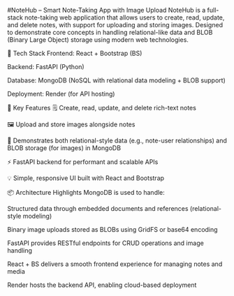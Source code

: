 #NoteHub – Smart Note-Taking App with Image Upload
NoteHub is a full-stack note-taking web application that allows users to create, read, update, and delete notes, with support for uploading and storing images. Designed to demonstrate core concepts in handling relational-like data and BLOB (Binary Large Object) storage using modern web technologies.

🚀 Tech Stack
Frontend: React + Bootstrap (BS)

Backend: FastAPI (Python)

Database: MongoDB (NoSQL with relational data modeling + BLOB support)

Deployment: Render (for API hosting)

🧠 Key Features
🗒️ Create, read, update, and delete rich-text notes

🖼️ Upload and store images alongside notes

🧩 Demonstrates both relational-style data (e.g., note-user relationships) and BLOB storage (for images) in MongoDB

⚡ FastAPI backend for performant and scalable APIs

💡 Simple, responsive UI built with React and Bootstrap

📦 Architecture Highlights
MongoDB is used to handle:

Structured data through embedded documents and references (relational-style modeling)

Binary image uploads stored as BLOBs using GridFS or base64 encoding

FastAPI provides RESTful endpoints for CRUD operations and image handling

React + BS delivers a smooth frontend experience for managing notes and media

Render hosts the backend API, enabling cloud-based deployment
